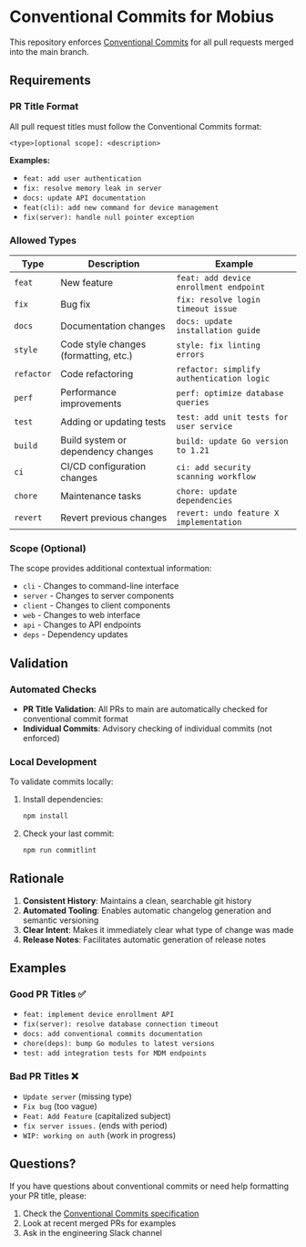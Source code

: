 # Conventional Commits for Mobius

This repository enforces [Conventional Commits](https://www.conventionalcommits.org/) for all pull requests merged into the main branch.

## Requirements

### PR Title Format
All pull request titles must follow the Conventional Commits format:

```
<type>[optional scope]: <description>
```

**Examples:**
- `feat: add user authentication`
- `fix: resolve memory leak in server`
- `docs: update API documentation`
- `feat(cli): add new command for device management`
- `fix(server): handle null pointer exception`

### Allowed Types

| Type | Description | Example |
|------|-------------|---------|
| `feat` | New feature | `feat: add device enrollment endpoint` |
| `fix` | Bug fix | `fix: resolve login timeout issue` |
| `docs` | Documentation changes | `docs: update installation guide` |
| `style` | Code style changes (formatting, etc.) | `style: fix linting errors` |
| `refactor` | Code refactoring | `refactor: simplify authentication logic` |
| `perf` | Performance improvements | `perf: optimize database queries` |
| `test` | Adding or updating tests | `test: add unit tests for user service` |
| `build` | Build system or dependency changes | `build: update Go version to 1.21` |
| `ci` | CI/CD configuration changes | `ci: add security scanning workflow` |
| `chore` | Maintenance tasks | `chore: update dependencies` |
| `revert` | Revert previous changes | `revert: undo feature X implementation` |

### Scope (Optional)
The scope provides additional contextual information:
- `cli` - Changes to command-line interface
- `server` - Changes to server components  
- `client` - Changes to client components
- `web` - Changes to web interface
- `api` - Changes to API endpoints
- `deps` - Dependency updates

## Validation

### Automated Checks
- **PR Title Validation**: All PRs to main are automatically checked for conventional commit format
- **Individual Commits**: Advisory checking of individual commits (not enforced)

### Local Development
To validate commits locally:

1. Install dependencies:
   ```bash
   npm install
   ```

2. Check your last commit:
   ```bash
   npm run commitlint
   ```

## Rationale

1. **Consistent History**: Maintains a clean, searchable git history
2. **Automated Tooling**: Enables automatic changelog generation and semantic versioning
3. **Clear Intent**: Makes it immediately clear what type of change was made
4. **Release Notes**: Facilitates automatic generation of release notes

## Examples

### Good PR Titles ✅
- `feat: implement device enrollment API`
- `fix(server): resolve database connection timeout`
- `docs: add conventional commits documentation`
- `chore(deps): bump Go modules to latest versions`
- `test: add integration tests for MDM endpoints`

### Bad PR Titles ❌
- `Update server` (missing type)
- `Fix bug` (too vague)
- `Feat: Add Feature` (capitalized subject)
- `fix server issues.` (ends with period)
- `WIP: working on auth` (work in progress)

## Questions?

If you have questions about conventional commits or need help formatting your PR title, please:
1. Check the [Conventional Commits specification](https://www.conventionalcommits.org/)
2. Look at recent merged PRs for examples
3. Ask in the engineering Slack channel
